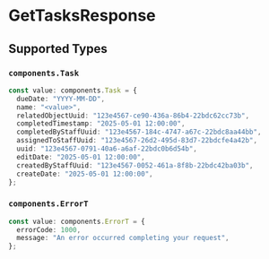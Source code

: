 # GetTasksResponse


## Supported Types

### `components.Task`

```typescript
const value: components.Task = {
  dueDate: "YYYY-MM-DD",
  name: "<value>",
  relatedObjectUuid: "123e4567-ce90-436a-86b4-22bdc62cc73b",
  completedTimestamp: "2025-05-01 12:00:00",
  completedByStaffUuid: "123e4567-184c-4747-a67c-22bdc8aa44bb",
  assignedToStaffUuid: "123e4567-26d2-495d-83d7-22bdcfe4a42b",
  uuid: "123e4567-0791-40a6-a6af-22bdc0b6d54b",
  editDate: "2025-05-01 12:00:00",
  createdByStaffUuid: "123e4567-0052-461a-8f8b-22bdc42ba03b",
  createDate: "2025-05-01 12:00:00",
};
```

### `components.ErrorT`

```typescript
const value: components.ErrorT = {
  errorCode: 1000,
  message: "An error occurred completing your request",
};
```

